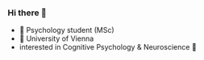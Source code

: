 ### Hi there 👋

- 🔭 Psychology student (MSc)
- 📓 University of Vienna 
- interested in Cognitive Psychology & Neuroscience :brain:
